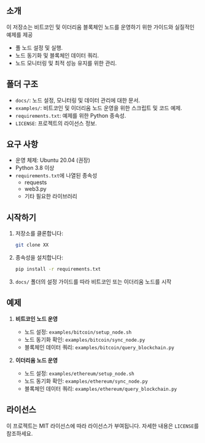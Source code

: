 ## 소개
이 저장소는 비트코인 및 이더리움 블록체인 노드를 운영하기 위한 가이드와 실질적인 예제를 제공
- 풀 노드 설정 및 실행.
- 노드 동기화 및 블록체인 데이터 쿼리.
- 노드 모니터링 및 최적 성능 유지를 위한 관리.

## 폴더 구조
- `docs/`: 노드 설정, 모니터링 및 데이터 관리에 대한 문서.
- `examples/`: 비트코인 및 이더리움 노드 운영을 위한 스크립트 및 코드 예제.
- `requirements.txt`: 예제를 위한 Python 종속성.
- `LICENSE`: 프로젝트의 라이선스 정보.

## 요구 사항
- 운영 체제: Ubuntu 20.04 (권장)
- Python 3.8 이상
- `requirements.txt`에 나열된 종속성
  - requests
  - web3.py
  - 기타 필요한 라이브러리

## 시작하기
1. 저장소를 클론합니다:
    ```bash
    git clone XX
    ```

1. 종속성을 설치합니다:
    ```bash
    pip install -r requirements.txt
    ```

1. `docs/` 폴더의 설정 가이드를 따라 비트코인 또는 이더리움 노드를 시작

## 예제
1. **비트코인 노드 운영**
   - 노드 설정: `examples/bitcoin/setup_node.sh`
   - 노드 동기화 확인: `examples/bitcoin/sync_node.py`
   - 블록체인 데이터 쿼리: `examples/bitcoin/query_blockchain.py`

2. **이더리움 노드 운영**
   - 노드 설정: `examples/ethereum/setup_node.sh`
   - 노드 동기화 확인: `examples/ethereum/sync_node.py`
   - 블록체인 데이터 쿼리: `examples/ethereum/query_blockchain.py`

## 라이선스
이 프로젝트는 MIT 라이선스에 따라 라이선스가 부여됩니다. 자세한 내용은 `LICENSE`를 참조하세요.
